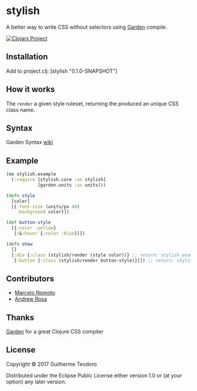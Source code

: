 # stylish

A better way to write CSS without selectors using [Garden](https://github.com/noprompt/garden) compile.

[![Clojars Project](https://img.shields.io/clojars/v/stylish.svg)](https://clojars.org/stylish)

## Installation

Add to project.clj: [stylish "0.1.0-SNAPSHOT"]

## How it works

The `render` a given style ruleset, returning the produced an unique CSS class name.

## Syntax 

Garden Syntax [wiki](https://github.com/noprompt/garden/wiki/Syntax)

## Example

```clojure
(ns stylish.example
  (:require [stylish.core :as stylish]
            [garden.units :as units]))

(defn style
  [color]
  [{:font-size (units/px 40)
    :background color}])

(def button-style
  [{:color :yellow}
   [:&:hover {:color :blue}]])

(defn show
  []
  [:div {:class (stylish/render (style color))} ;; return: stylish_example-style-1
   [:button {:class (stylish/render button-style)}]]) ;; return: stylish_example-button-style-1
```

## Contributors

- [Marcelo Nomoto](https://github.com/mynomoto)
- [Andrew Rosa](https://github.com/andrewhr)

## Thanks

[Garden](https://github.com/noprompt/garden/) for a great Clojure CSS compiler

## License

Copyright © 2017 Guilherme Teodoro

Distributed under the Eclipse Public License either version 1.0 or (at your option) any later version.
